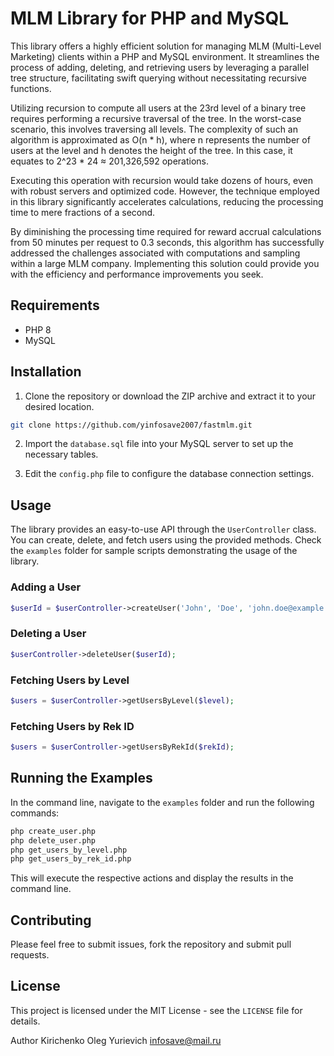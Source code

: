 # MLM Library for PHP and MySQL

This library offers a highly efficient solution for managing MLM (Multi-Level Marketing) clients within a PHP and MySQL environment. It streamlines the process of adding, deleting, and retrieving users by leveraging a parallel tree structure, facilitating swift querying without necessitating recursive functions.

Utilizing recursion to compute all users at the 23rd level of a binary tree requires performing a recursive traversal of the tree. In the worst-case scenario, this involves traversing all levels. The complexity of such an algorithm is approximated as O(n * h), where n represents the number of users at the level and h denotes the height of the tree. In this case, it equates to 2^23 * 24 ≈ 201,326,592 operations.

Executing this operation with recursion would take dozens of hours, even with robust servers and optimized code. However, the technique employed in this library significantly accelerates calculations, reducing the processing time to mere fractions of a second.

By diminishing the processing time required for reward accrual calculations from 50 minutes per request to 0.3 seconds, this algorithm has successfully addressed the challenges associated with computations and sampling within a large MLM company. Implementing this solution could provide you with the efficiency and performance improvements you seek.

## Requirements

- PHP 8
- MySQL

## Installation

1. Clone the repository or download the ZIP archive and extract it to your desired location.

```bash
git clone https://github.com/yinfosave2007/fastmlm.git
```

2. Import the `database.sql` file into your MySQL server to set up the necessary tables.

3. Edit the `config.php` file to configure the database connection settings.

## Usage

The library provides an easy-to-use API through the `UserController` class. You can create, delete, and fetch users using the provided methods. Check the `examples` folder for sample scripts demonstrating the usage of the library.

### Adding a User

```php
$userId = $userController->createUser('John', 'Doe', 'john.doe@example.com', 1);
```

### Deleting a User

```php
$userController->deleteUser($userId);
```

### Fetching Users by Level

```php
$users = $userController->getUsersByLevel($level);
```

### Fetching Users by Rek ID

```php
$users = $userController->getUsersByRekId($rekId);
```

## Running the Examples

In the command line, navigate to the `examples` folder and run the following commands:

```bash
php create_user.php
php delete_user.php
php get_users_by_level.php
php get_users_by_rek_id.php
```

This will execute the respective actions and display the results in the command line.

## Contributing

Please feel free to submit issues, fork the repository and submit pull requests.

## License

This project is licensed under the MIT License - see the `LICENSE` file for details.

Author Kirichenko Oleg Yurievich infosave@mail.ru


